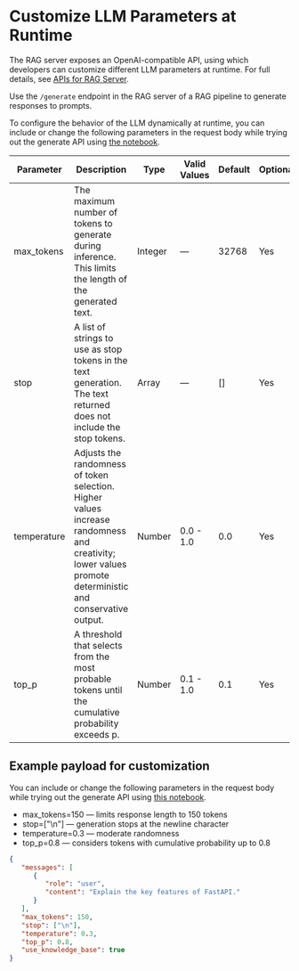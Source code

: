 <!--
  SPDX-FileCopyrightText: Copyright (c) 2025 NVIDIA CORPORATION & AFFILIATES. All rights reserved.
  SPDX-License-Identifier: Apache-2.0
-->

# Customize LLM Parameters at Runtime

The RAG server exposes an OpenAI-compatible API, using which developers can customize different LLM parameters at runtime.
For full details, see [APIs for RAG Server](./api_reference/openapi_schema_rag_server.json).

Use the `/generate` endpoint in the RAG server of a RAG pipeline to generate responses to prompts.

To configure the behavior of the LLM dynamically at runtime, you can include or change the following parameters in the request body while trying out the generate API using [the notebook](../notebooks/retriever_api_usage.ipynb).

| Parameter   | Description | Type   | Valid Values | Default | Optional? |
|-------------|-------------|--------|--------------|---------|-----------|
| max_tokens | The maximum number of tokens to generate during inference. This limits the length of the generated text. | Integer | — | 32768 | Yes       |
| stop | A list of strings to use as stop tokens in the text generation. The text returned does not include the stop tokens. | Array | — | [] | Yes       |
| temperature | Adjusts the randomness of token selection. Higher values increase randomness and creativity; lower values promote deterministic and conservative output. | Number | 0.0 - 1.0 | 0.0 | Yes       |
| top_p | A threshold that selects from the most probable tokens until the cumulative probability exceeds p. | Number | 0.1 - 1.0 | 0.1 | Yes       |



## Example payload for customization

You can include or change the following parameters in the request body while trying out the generate API using [this notebook](../notebooks/retriever_api_usage.ipynb).

- max_tokens=150 — limits response length to 150 tokens
- stop=["\n"] — generation stops at the newline character
- temperature=0.3 — moderate randomness
- top_p=0.8 — considers tokens with cumulative probability up to 0.8

```json
{
   "messages": [
      {
         "role": "user",
         "content": "Explain the key features of FastAPI."
      }
   ],
   "max_tokens": 150,
   "stop": ["\n"],
   "temperature": 0.3,
   "top_p": 0.8,
   "use_knowledge_base": true
}
```
